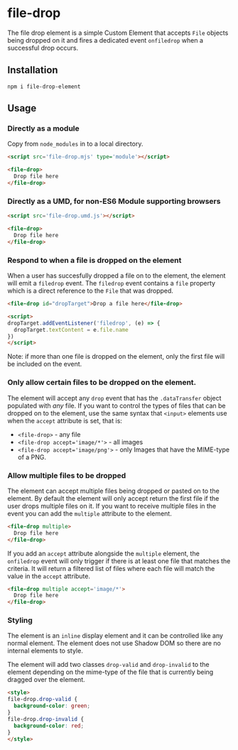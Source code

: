 # file-drop

The file drop element is a simple Custom Element that accepts `File` objects being
dropped on it and fires a dedicated event `onfiledrop` when a successful drop occurs.

## Installation

`npm i file-drop-element`

## Usage

### Directly as a module

Copy from `node_modules` in to a local directory.

```HTML
<script src='file-drop.mjs' type='module'></script>

<file-drop>
  Drop file here
</file-drop>
```

### Directly as a UMD, for non-ES6 Module supporting browsers

```HTML
<script src='file-drop.umd.js'></script>

<file-drop>
  Drop file here
</file-drop>
```

### Respond to when a file is dropped on the element

When a user has succesfully dropped a file on to the element, the 
element will emit a `filedrop` event. The `filedrop` event
contains a `file` property which is a direct reference to the `File`
that was dropped.

```HTML
<file-drop id="dropTarget">Drop a file here</file-drop>

<script>
dropTarget.addEventListener('filedrop', (e) => {
  dropTarget.textContent = e.file.name
})
</script>
```

Note: if more than one file is dropped on the element, only the first file
will be included on the event.

### Only allow certain files to be dropped on the element.

The element will accept any `drop` event that has the `.dataTransfer` object
populated with _any_ file. If you want to control the types of files that 
can be dropped on to the element, use the same syntax that `<input>` elements
use when the `accept` attribute is set, that is:

* `<file-drop>` - any file
* `<file-drop accept='image/*'>` - all images
* `<file-drop accept='image/png'>` - only Images that have the MIME-type of a PNG.

### Allow multiple files to be dropped

The element can accept multiple files being dropped or pasted on to the element.
By default the element will only accept return the first file if the user drops
multiple files on it. If you want to receive multiple files in the event you can
add the `multiple` attribute to the element.

```HTML
<file-drop multiple>
  Drop file here
</file-drop>
```

If you add an `accept` attribute alongside the `multiple` element, the
`onfiledrop` event will only trigger if there is at least one file that matches
the criteria. It will return a filtered list of files where each file will match
the value in the `accept` attribute.

```HTML
<file-drop multiple accept='image/*'>
  Drop file here
</file-drop>
```

### Styling

The element is an `inline` display element and it can be controlled like any normal
element. The element does not use Shadow DOM so there are no internal elements
to style.

The element will add two classes `drop-valid` and `drop-invalid` to the element
depending on the mime-type of the file that is currently being dragged over the
element.

```HTML
<style>
file-drop.drop-valid {
  background-color: green;
}
file-drop.drop-invalid {
  background-color: red;
}
</style>
```
